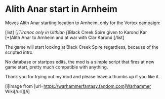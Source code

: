 # Alith Anar start in Arnheim

Moves Alith Anar starting location to Arnheim, only for the Vortex campaign:

[list]
[*]Tiranoc only in Ulthlan
[*]Black Creek Spire given to Karond Kar
[*]Alith Anar to Arnheim and at war with Clar Karond
[/list]

The game will start looking at Black Creek Spire regardless, because of the scripted intro.

No database or startpos edits, the mod is a simple script that fires at new game start, pretty much compatible with anything.

Thank you for trying out my mod and please leave a thumbs up if you like it.

[i]Image from [url=https://warhammerfantasy.fandom.com]Warhammer Wiki[/url][/i]
